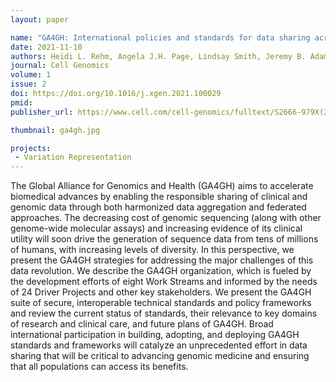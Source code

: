```yaml
---
layout: paper

name: "GA4GH: International policies and standards for data sharing across genomic research and healthcare"
date: 2021-11-10
authors: Heidi L. Rehm, Angela J.H. Page, Lindsay Smith, Jeremy B. Adams, Gil Alterovitz, Lawrence J. Babb, Maxmillian P. Barkley, Michael Baudis, Michael J.S. Beauvais, Tim Beck, Jacques S. Beckmann, Sergi Beltran, David Bernick, Alexander Bernier, James K. Bonfield, Tiffany F. Boughtwood, Guillaume Bourque, Sarion R. Bowers, Anthony J. Brookes, Michael Brudno, Matthew H. Brush, David Bujold, Tony Burdett, Orion J. Buske, Moran N. Cabili, Daniel L. Cameron, Robert J. Carroll, Esmeralda Casas-Silva, Debyani Chakravarty, Bimal P. Chaudhari, Shu Hui Chen, J. Michael Cherry, Justina Chung, Melissa Cline, Hayley L. Clissold, Robert M. Cook-Deegan, Mélanie Courtot, Fiona Cunningham, Miro Cupak, Robert M. Davies, Danielle Denisko, Megan J. Doerr, Lena I. Dolman, Edward S. Dove, L. Jonathan Dursi, Stephanie O.M. Dyke, James A. Eddy, Karen Eilbeck, Kyle P. Ellrott, Susan Fairley, Khalid A. Fakhro, Helen V. Firth, Michael S. Fitzsimons, Marc Fiume, Paul Flicek, Ian M. Fore, Mallory A. Freeberg, Robert R. Freimuth, Lauren A. Fromont, Jonathan Fuerth, Clara L. Gaff, Weiniu Gan, Elena M. Ghanaim, David Glazer, Robert C. Green, Malachi Griffith, Obi L. Griffith, Robert L. Grossman, Tudor Groza, Jaime M. Guidry Auvil, Roderic Guigó, Dipayan Gupta, Melissa A. Haendel, Ada Hamosh, David P. Hansen, Reece K. Hart, Dean Mitchell Hartley, David Haussler, Rachele M. Hendricks-Sturrup, Calvin W.L. Ho, Ashley E. Hobb, Michael M. Hoffman, Oliver M. Hofmann, Petr Holub, Jacob Shujui Hsu, Jean-Pierre Hubaux, Sarah E. Hunt, Ammar Husami, Julius O. Jacobsen, Saumya S. Jamuar, Elizabeth L. Janes, Francis Jeanson, Aina Jené, Amber L. Johns, Yann Joly, Steven J.M. Jones, Alexander Kanitz, Kazuto Kato, Thomas M. Keane, Kristina Kekesi-Lafrance, Jerome Kelleher, Giselle Kerry, Seik-Soon Khor, Bartha M. Knoppers, Melissa A. Konopko, Kenjiro Kosaki, Martin Kuba, Jonathan Lawson, Rasko Leinonen, Stephanie Li, Michael F. Lin, Mikael Linden, Xianglin Liu, Isuru Udara Liyanage, Javier Lopez, Anneke M. Lucassen, Michael Lukowski, Alice L. Mann, John Marshall, Michele Mattioni, Alejandro Metke-Jimenez, Anna Middleton, Richard J. Milne, Fruzsina Molnár-Gábor, Nicola Mulder, Monica C. Munoz-Torres, Rishi Nag, Hidewaki Nakagawa, Jamal Nasir, Arcadi Navarro, Tristan H. Nelson, Ania Niewielska, Amy Nisselle, Jeffrey Niu, Tommi H. Nyrönen, Brian D. O’Connor, Sabine Oesterle, Soichi Ogishima, Vivian Ota Wang, Laura A.D. Paglione, Emilio Palumbo, Helen E. Parkinson, Anthony A. Philippakis, Angel D. Pizarro, Andreas Prlic, Jordi Rambla, Augusto Rendon, Renee A. Rider, Peter N. Robinson, Kurt W. Rodarmer, Laura Lyman Rodriguez, Alan F. Rubin, Manuel Rueda, Gregory A. Rushton, Rosalyn S. Ryan, Gary I. Saunders, Helen Schuilenburg, Torsten Schwede, Serena Scollen, Alexander Senf, Nathan C. Sheffield, Neerjah Skantharajah, Albert V. Smith, Heidi J. Sofia, Dylan Spalding, Amanda B. Spurdle, Zornitza Stark, Lincoln D. Stein, Makoto Suematsu, Patrick Tan, Jonathan A. Tedds, Alastair A. Thomson, Adrian Thorogood, Timothy L. Tickle, Katsushi Tokunaga, Juha Törnroos, David Torrents, Sean Upchurch, Alfonso Valencia, Roman Valls Guimera, Jessica Vamathevan, Susheel Varma, Danya F. Vears, Coby Viner, Craig Voisin, Alex H. Wagner, Susan E. Wallace, Brian P. Walsh, Marc S. Williams, Eva C. Winkler, Barbara J. Wold, Grant M. Wood, J. Patrick Woolley, Chisato Yamasaki, Andrew D. Yates, Christina K. Yung, Lyndon J. Zass, Ksenia Zaytseva, Junjun Zhang, Peter Goodhand, Kathryn North, Ewan Birney
journal: Cell Genomics
volume: 1
issue: 2
doi: https://doi.org/10.1016/j.xgen.2021.100029
pmid:
publisher_url: https://www.cell.com/cell-genomics/fulltext/S2666-979X(21)00036-7

thumbnail: ga4gh.jpg

projects:
 - Variation Representation
---
```

The Global Alliance for Genomics and Health (GA4GH) aims to accelerate biomedical advances by enabling the responsible sharing of clinical and genomic data through both harmonized data aggregation and federated approaches. The decreasing cost of genomic sequencing (along with other genome-wide molecular assays) and increasing evidence of its clinical utility will soon drive the generation of sequence data from tens of millions of humans, with increasing levels of diversity. In this perspective, we present the GA4GH strategies for addressing the major challenges of this data revolution. We describe the GA4GH organization, which is fueled by the development efforts of eight Work Streams and informed by the needs of 24 Driver Projects and other key stakeholders. We present the GA4GH suite of secure, interoperable technical standards and policy frameworks and review the current status of standards, their relevance to key domains of research and clinical care, and future plans of GA4GH. Broad international participation in building, adopting, and deploying GA4GH standards and frameworks will catalyze an unprecedented effort in data sharing that will be critical to advancing genomic medicine and ensuring that all populations can access its benefits.
